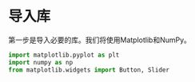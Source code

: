 # 导入库

第一步是导入必要的库。我们将使用Matplotlib和NumPy。

```python
import matplotlib.pyplot as plt
import numpy as np
from matplotlib.widgets import Button, Slider
```
